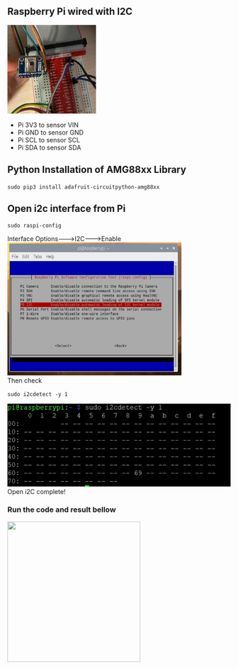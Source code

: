 
## Raspberry Pi wired with I2C
<img src="https://github.com/zeyuan-song0204/Remote-infrared-thermometer-/blob/main/image_forder/AMG8833_image.jpg" width="200" height="200"/><br>
- Pi 3V3 to sensor VIN
- Pi GND to sensor GND
- Pi SCL to sensor SCL
- Pi SDA to sensor SDA

## Python Installation of AMG88xx Library
```
sudo pip3 install adafruit-circuitpython-amg88xx
```
## Open i2c interface from Pi
```
sudo raspi-config
```
Interface Options--->I2C--->Enable <br>
<img src="https://github.com/zeyuan-song0204/Remote-infrared-thermometer-/blob/main/image_forder/i2C_interface.PNG" width="393" height="300"/> <br>
Then check<br>
```
sudo i2cdetect -y 1
```
<img src="https://github.com/zeyuan-song0204/Remote-infrared-thermometer-/blob/main/image_forder/i2C_detect.PNG" /><br>
Open i2C complete!<br>

### Run the code and result bellow
<img src="https://github.com/zeyuan-song0204/Remote-infrared-thermometer-/blob/main/image_forder/Thermal%20imaging.GIF" width="300" height="317"/><br>
